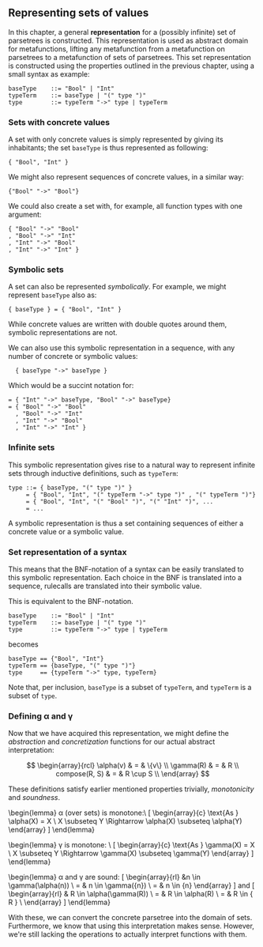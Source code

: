  

Representing sets of values
---------------------------

In this chapter, a general **representation** for a (possibly infinite) set of parsetrees is constructed. This representation is used as abstract domain for metafunctions, lifting any metafunction from a metafunction on parsetrees to a metafunction of sets of parsetrees.
This set representation is constructed using the properties outlined in the previous chapter, using a small syntax as example:

	baseType	::= "Bool" | "Int"
	typeTerm	::= baseType | "(" type ")"
	type		::= typeTerm "->" type | typeTerm


### Sets with concrete values

A set with only concrete values is simply represented by giving its inhabitants; the set `baseType` is thus represented as following:

	{ "Bool", "Int" }

We might also represent sequences of concrete values, in a similar way:

	{"Bool" "->" "Bool"}

We could also create a set with, for example, all function types with one argument:

	{ "Bool" "->" "Bool"
	, "Bool" "->" "Int"
	, "Int" "->" "Bool"
	, "Int" "->" "Int" }



### Symbolic sets

A set can also be represented _symbolically_. For example, we might represent `baseType` also as:

	{ baseType } = { "Bool", "Int" }

While concrete values are written with double quotes around them, symbolic representations are not. 

We can also use this symbolic representation in a sequence, with any number of concrete or symbolic values:

	  { baseType "->" baseType } 

Which would be a succint notation for:

	= { "Int" "->" baseType, "Bool" "->" baseType}
	= { "Bool" "->" "Bool"
	  , "Bool" "->" "Int"
	  , "Int" "->" "Bool"
	  , "Int" "->" "Int" }

### Infinite sets

This symbolic representation gives rise to a natural way to represent infinite sets through inductive definitions, such as `typeTerm`:

	type ::= { baseType, "(" type ")" } 
	     = { "Bool", "Int", "(" typeTerm "->" type ")" , "(" typeTerm ")"}
	     = { "Bool", "Int", "(" "Bool" ")", "(" "Int" ")", ...
	     = ...

A symbolic representation is thus a set containing sequences of either a concrete value or a symbolic value.

### Set representation of a syntax

This means that the BNF-notation of a syntax can be easily translated to this symbolic representation. Each choice in the BNF is translated into a sequence, rulecalls are translated into their symbolic value.

This is equivalent to the BNF-notation.


	baseType	::= "Bool" | "Int"
	typeTerm	::= baseType | "(" type ")"
	type		::= typeTerm "->" type | typeTerm

becomes

	baseType == {"Bool", "Int"}
	typeTerm == {baseType, "(" type ")"}
	type	 == {typeTerm "->" type, typeTerm}


Note that, per inclusion, `baseType` is a subset of `typeTerm`, and `typeTerm` is a subset of `type`. 

### Defining α and γ

Now that we have acquired this representation, we might define the _abstraction_ and _concretization_ functions for our actual abstract interpretation:

$$
\begin{array}{rcl}
\alpha(v) & = & \{v\} \\
\gamma(R) & = & R \\
compose(R, S) & = & R \cup S \\
\end{array}
$$

These definitions satisfy earlier mentioned properties trivially, _monotonicity_ and _soundness_.


\begin{lemma}
α (over sets) is monotone:\\
\[ \begin{array}{c}
 \text{As } \alpha(X) = X \\
X \subseteq Y \Rightarrow \alpha(X) \subseteq \alpha(Y)
\end{array}
 \]
\end{lemma}

\begin{lemma}
γ is monotone: \\
\[ \begin{array}{c}
 \text{As } \gamma(X) = X \\
X \subseteq Y \Rightarrow \gamma(X) \subseteq \gamma(Y)
\end{array}
 \]
\end{lemma}


\begin{lemma} α and γ are sound:
\[ \begin{array}{rl}
 &n \in \gamma(\alpha(n)) \\
= & n \in \gamma(\{n\}) \\
= & n \in \{n\}
\end{array}
\]
and
\[
\begin{array}{rl}
 & R \in \alpha(\gamma(R)) \\
= & R \in \alpha(R) \\
= & R \in \{ R \} \\
\end{array}
\]
\end{lemma}


With these, we can convert the concrete parsetree into the domain of sets. Furthermore, we know that using this interpretation makes sense. However, we're still lacking the operations to actually interpret functions with them.



